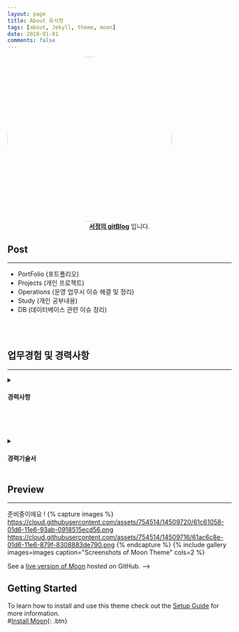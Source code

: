 ```yaml
---
layout: page
title: About 유서정
tags: [about, Jekyll, theme, moon]
date: 2018-01-01
comments: false
---
```



<img src="https://youseojung.github.io/assets/img/gaebalsaebal_22.png"  style="border-radius: 70%;" width="370" height="370">
<center><a href="http://youseojung.github.io"><b>서정의 gitBlog</b></a> 입니다.</center>

## Post
---
* PortFolio (포트폴리오)
* Projects (개인 프로젝트)
* Operations (운영 업무시 이슈 해결 및 정리)
* Study (개인 공부내용)
* DB (데이터베이스 관련 이슈 정리)

<BR><BR>
    
## 업무경험 및 경력사항
---
<details>
<summary><h4>경력사항</h4></summary>
<div markdown="1">
<table>
  <tr>
    <td style="background-color: #bbac9f; width:30%; text-align: center;">예스이십사 ENT개발팀 / 사원
        <BR>
        (2018. 08 ~ 재직중)</td>
    <td>
        YES24 - ENT 개발팀에서 영화개발 파트에서 웹개발 및 유지보수 운영을 담당하였습니다.<BR>
        운영업무 : 서버관리 /매달 정산내역 손실판별/ 예매 실패 로그 확인 /이벤트 업무 / 인증서 교체 /카드 프로모션 변경작업 등을 진행하였습니다.<BR>
        개발업무 : PLAY24 닷넷 프레임워크 업그레이드 / 영화 사이트 개편 / 영화 스케줄API 리뉴얼 / 영화 제휴사 사이트 리뉴얼 / 영화 어드민 개편
                  극장특가(반값티켓) 프로모션 개발 / 발권극장 사이트 개발 을 진행하였습니다.
      </td>
  </tr>
  <tr>
    <td style="background-color: #bbac9f; width:30%; text-align: center;">인텔리안 시스템즈 DS사업부 / 사원 
    <BR>
    (2016. 04 ~ 2018. 08)  </td>
    <td>
      디지털사이니지 솔루션 개발팀에서 웹개발을 담당하였으며 부가적으로 자회사 홈페이지 추가 개발 및 유지보수 업무를 진행하였습니다.<BR>
        정부 연구과제 관련 개발을 담당하며 JAVA,C#,ASP.NET 을 기반으로 Classic asp, jsp,ruby on rails 관련 프로젝트 개발을 진행 였습니다.
     </td>
  </tr>
</table>
</div>
</details>
    

<BR><BR>
    
<details>
<summary><h4>경력기술서</h4></summary>
<div markdown="1">
<table>
  <tr>  
    <td style="background-color: #ada980; width:30%; text-align: center;">경력 기술서</td>
    <td>
1. 사내 고객관리 시스템(CRM) 개발(2016.04~2016.06)<BR>
- 사내 고객관리 시스템 개발<BR>
- Window, ASP .NET, MY-SQL, Jquery, MVC패턴, MyBatis , svn<BR>
- 담당부분: 백앤드 및 프론트 개발.<BR>
      </td>
  </tr>
  <tr>
    <td style="background-color: #ada980; width:30%; text-align: center;">
   </td>
    <td>
2. 인텔리안 테크놀러지(http://intelliantech.co.kr/) 유지보수 운영 (2016.06 ~ )<BR>
- Ubuntu, PgSQL, ruby, jquery , github , AWS 클라우드 서비스 이용<BR>
- 담당부분: 웹사이트 유지보수 및 리뉴얼 작업 진행.<BR>
     </td>
  </tr>
    <tr>
    <td style="background-color: #ada980; width:30%; text-align: center;">
   </td>
    <td>
3. 뉴스킨 NFC 관련 웹사이트 제작(2016.11~2017.02)<BR>
(https://wicdigital.nuskinkorea.co.kr/Nuskin/Dprod/M_Nfc_Prod_Info.do?NFC_ID=04455042D84980)<BR>
- 제품에 부착된 NFC 태그 입력 시 관련 제품에 대한 정보를 보여주는 웹사이트 개발 진행.<BR>
- Window, Java, Spring, Jsp, Kendo 라이브러리, Html5<BR>
- 담당부분: 프론트앤드 개발 진행.<BR>
     </td>
  </tr>
  <tr>
    <td style="background-color: #ada980; width:30%; text-align: center;">
   </td>
    <td>
4. 강남 세브란스 진료표 웹 페이지개발(2017.04~2017.05)<BR>
- 요일별 진료과 안내표 페이지 개발<BR>
- Window, ASP .NET, MSSQL, Jquery ,IIS<BR>
- 담당부분: 백앤드 및 프론트 개발 진행.<BR>
     </td>
  </tr>
  <tr>
    <td style="background-color: #ada980; width:30%; text-align: center;">
   </td>
    <td>
5. I-Vision SaaS 솔루션 고도화(2017.08~2018.01)<BR>
- 회사 자체 솔루션 웹페이지 고도화<BR>
-Window , ASP .Net , c# , Ms-Sql, 프로시저 , Jquery (js tree , jquery-fileupload , validation 라이브러리 이용), IIS , Svn<BR>
     </td>
  </tr>
  <tr>
    <td style="background-color: #ada980; width:30%; text-align: center;">
   </td>
    <td>
6. IOT 스마트 요양원 개발(2018.02 ~ 03)<BR>
- 상황인지 기반 스마트 사이니지 서비스 플랫폼<BR>
- java, spring , jsp, RestAPI , Jquery<BR>
     </td>
  </tr>
<tr>
<td style="background-color: #ada980; width:30%; text-align: center;">
</td>
<td>
7. I-Vision Shelf order 페이지 개발(2018.04 ~ 05)<BR>
- 무인상품 주문 시스템에 들어가는 웹페이지 개발<BR>
- java, spring , jsp , Jquery<BR>
 </td>
</tr>
<tr>
<td style="background-color: #ada980; width:30%; text-align: center;">
</td>
<td>
8. YES24 영화 사이트 관리
(2018.08 ~ )<BR>
- 영화 예매서비스 페이지 추가개발 및 유지보수<BR>
- Window , ASP .Net , c# , Ms-Sql, 프로시저 , Jquery<BR>
 </td>
</tr>
</table>
</div>
</details>

## Preview
---
준비중이에요 !
{% capture images %}
    https://cloud.githubusercontent.com/assets/754514/14509720/61c61058-01d6-11e6-93ab-0918515ecd56.png
    https://cloud.githubusercontent.com/assets/754514/14509716/61ac6c8e-01d6-11e6-879f-8308883de790.png
{% endcapture %}
{% include gallery images=images caption="Screenshots of Moon Theme" cols=2 %}



See a [live version of Moon](http://taylantatli.github.io/Moon) hosted on GitHub. -->
## Getting Started
To learn how to install and use this theme check out the [Setup Guide](http://taylantatli.me/Moon/moon-theme/) for more information.     
#[Install Moon](https://github.com/TaylanTatli/Moon){: .btn}

 
    
 <style>
.table1-wrapper {
  overflow-x: auto; /* responsive */
}
tr:hover
{
    background-color: #BDBDBD;
}
</style>
